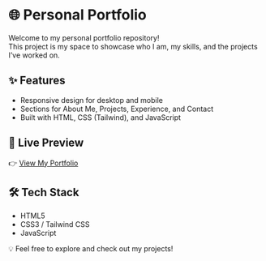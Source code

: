 # 🌐 Personal Portfolio

Welcome to my personal portfolio repository!  
This project is my space to showcase who I am, my skills, and the projects I’ve worked on.  

## ✨ Features
- Responsive design for desktop and mobile  
- Sections for About Me, Projects, Experience, and Contact  
- Built with HTML, CSS (Tailwind), and JavaScript  

## 🚀 Live Preview
👉 [View My Portfolio](https://elanghabibi.github.io/portfolio/index.html)  

## 🛠️ Tech Stack
- HTML5  
- CSS3 / Tailwind CSS  
- JavaScript  

💡 Feel free to explore and check out my projects!

